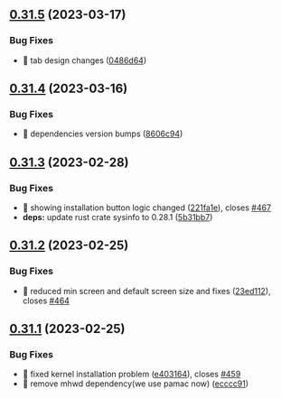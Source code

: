 ## [0.31.5](https://github.com/oguzkaganeren/manjaro-starter/compare/v0.31.4...v0.31.5) (2023-03-17)


### Bug Fixes

* 🐛 tab design changes ([0486d64](https://github.com/oguzkaganeren/manjaro-starter/commit/0486d645481577a96265e4ececcac5aaf18cc648))



## [0.31.4](https://github.com/oguzkaganeren/manjaro-starter/compare/v0.31.3...v0.31.4) (2023-03-16)


### Bug Fixes

* 🐛 dependencies version bumps ([8606c94](https://github.com/oguzkaganeren/manjaro-starter/commit/8606c94951fa861c3e0f7ab3c3311193746d2a1c))



## [0.31.3](https://github.com/oguzkaganeren/manjaro-starter/compare/v0.31.2...v0.31.3) (2023-02-28)


### Bug Fixes

* 🐛 showing installation button logic changed ([221fa1e](https://github.com/oguzkaganeren/manjaro-starter/commit/221fa1eedb44f1ed2e8d5598571c6e18668ef8fc)), closes [#467](https://github.com/oguzkaganeren/manjaro-starter/issues/467)
* **deps:** update rust crate sysinfo to 0.28.1 ([5b31bb7](https://github.com/oguzkaganeren/manjaro-starter/commit/5b31bb7700b0376c3c9e085fdb738e09a0c3bfd9))



## [0.31.2](https://github.com/oguzkaganeren/manjaro-starter/compare/v0.31.1...v0.31.2) (2023-02-25)


### Bug Fixes

* 🐛 reduced min screen and default screen size and fixes ([23ed112](https://github.com/oguzkaganeren/manjaro-starter/commit/23ed112ce6ba6e8aec252767688af5620485c31b)), closes [#464](https://github.com/oguzkaganeren/manjaro-starter/issues/464)



## [0.31.1](https://github.com/oguzkaganeren/manjaro-starter/compare/v0.31.0...v0.31.1) (2023-02-25)


### Bug Fixes

* 🐛 fixed kernel installation problem ([e403164](https://github.com/oguzkaganeren/manjaro-starter/commit/e403164e578f9c471b8dddacae2ad3e2fb228287)), closes [#459](https://github.com/oguzkaganeren/manjaro-starter/issues/459)
* 🐛 remove mhwd dependency(we use pamac now) ([ecccc91](https://github.com/oguzkaganeren/manjaro-starter/commit/ecccc91d038bdbf9dc422682935e8e60bf101c96))



